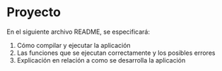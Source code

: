 # Proyecto

En el siguiente archivo README, se especificará: 
1. Cómo compilar y ejecutar la aplicación
2. Las funciones que se ejecutan correctamente y los posibles errores
3. Explicación en relación a como se desarrolla la aplicación
